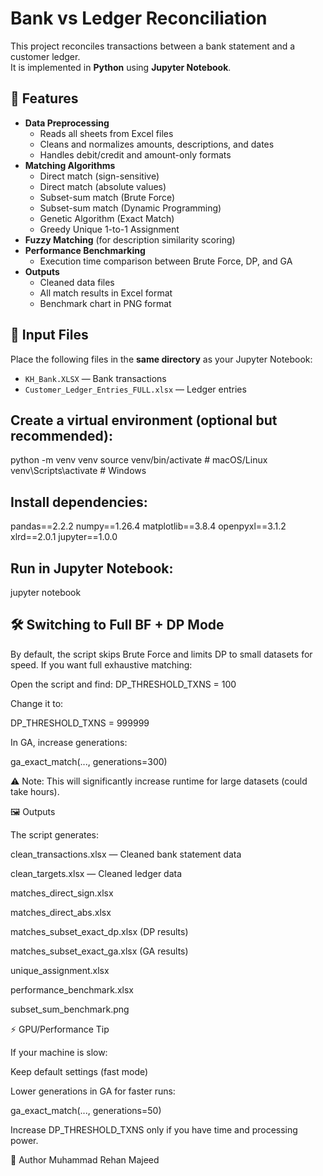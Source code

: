 # Bank vs Ledger Reconciliation

This project reconciles transactions between a bank statement and a customer ledger.  
It is implemented in **Python** using **Jupyter Notebook**.

## 📌 Features
- **Data Preprocessing**
  - Reads all sheets from Excel files
  - Cleans and normalizes amounts, descriptions, and dates
  - Handles debit/credit and amount-only formats
- **Matching Algorithms**
  - Direct match (sign-sensitive)
  - Direct match (absolute values)
  - Subset-sum match (Brute Force)
  - Subset-sum match (Dynamic Programming)
  - Genetic Algorithm (Exact Match)
  - Greedy Unique 1-to-1 Assignment
- **Fuzzy Matching** (for description similarity scoring)
- **Performance Benchmarking**
  - Execution time comparison between Brute Force, DP, and GA
- **Outputs**
  - Cleaned data files
  - All match results in Excel format
  - Benchmark chart in PNG format

## 📂 Input Files
Place the following files in the **same directory** as your Jupyter Notebook:
- `KH_Bank.XLSX` — Bank transactions
- `Customer_Ledger_Entries_FULL.xlsx` — Ledger entries


## Create a virtual environment (optional but recommended):
python -m venv venv
source venv/bin/activate   # macOS/Linux
venv\Scripts\activate      # Windows

## Install dependencies:
pandas==2.2.2
numpy==1.26.4
matplotlib==3.8.4
openpyxl==3.1.2
xlrd==2.0.1
jupyter==1.0.0

## Run in Jupyter Notebook:
jupyter notebook

## 🛠 Switching to Full BF + DP Mode

By default, the script skips Brute Force and limits DP to small datasets for speed.
If you want full exhaustive matching:

Open the script and find:
DP_THRESHOLD_TXNS = 100

Change it to:

DP_THRESHOLD_TXNS = 999999

In GA, increase generations:

ga_exact_match(..., generations=300)

⚠️ Note: This will significantly increase runtime for large datasets (could take hours).

🖼 Outputs

The script generates:

clean_transactions.xlsx — Cleaned bank statement data

clean_targets.xlsx — Cleaned ledger data

matches_direct_sign.xlsx

matches_direct_abs.xlsx

matches_subset_exact_dp.xlsx (DP results)

matches_subset_exact_ga.xlsx (GA results)

unique_assignment.xlsx

performance_benchmark.xlsx

subset_sum_benchmark.png

⚡ GPU/Performance Tip

If your machine is slow:

Keep default settings (fast mode)

Lower generations in GA for faster runs:

ga_exact_match(..., generations=50)

Increase DP_THRESHOLD_TXNS only if you have time and processing power.

📌 Author
Muhammad Rehan Majeed






